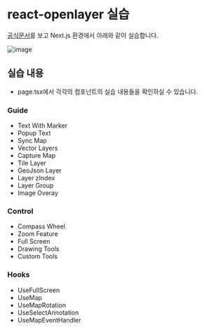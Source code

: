 # react-openlayer 실습

[공식문서](https://react-openlayer-official.vercel.app/)를 보고 Next.js 환경에서 아래와 같이 실습합니다.

![image](https://github.com/dronesquare-organization/dronesquare-frontend/assets/101972330/87f6a185-afc1-4fd3-a14d-eac3fe0fe3d6)

## 실습 내용

- page.tsx에서 각각의 컴포넌트의 실습 내용들을 확인하실 수 있습니다.

### Guide

- Text With Marker
- Popup Text
- Sync Map
- Vector Layers
- Capture Map
- Tile Layer
- GeoJson Layer
- Layer zIndex
- Layer Group
- Image Overay

### Control

- Compass Wheel
- Zoom Feature
- Full Screen
- Drawing Tools
- Custom Tools

### Hooks

- UseFullScreen
- UseMap
- UseMapRotation
- UseSelectAnnotation
- UseMapEventHandler
